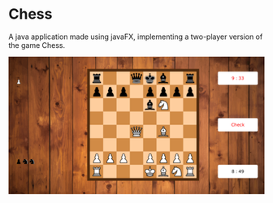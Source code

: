 # Chess
A java application made using javaFX, implementing a two-player
version of the game Chess.

![chess main screen](https://raw.githubusercontent.com/CaptainDaVinci/Chess/master/img/main.jpg)
